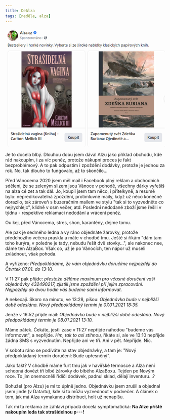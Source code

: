 ```yaml
---
title: DeAlza
tags: [neděle, alza]
---
```


![cover](/img/dealza.png)

Je to docela blbý. Dlouhou dobu jsem dával Alzu jako příklad obchodu, kde rád nakoupím, i za víc peněz, protože nákupní proces je fakt bezproblémový. A to pak odpustím i zpoždění dodávky, protože je jednou za rok. No, tak dlouho to fungovalo, až to skončilo...

Před Vánocema 2020 jsem měl mail i Facebook plný reklam a obchodních sdělení, že se zeleným slizem jsou Vánoce v pohodě, všechny dárky vyřešíš na alza cé zet a tak dál. Jo, koupil jsem tam něco, i přítelkyně, a resumé bylo: nepredikovatelná zpoždění, protimluvné maily, když už něco konečně dorazilo, tak zároveň s buzeračním mailem ve stylu "tak si to vyzvedněte co nejrychlejc", klidně v osm večer, atd. Poslední nedodané zboží jsme řešili v týdnu - respektive reklamaci nedodání a vrácení peněz.

Ou kej, před Vánocema, stres, shon, karantény, dejme tomu.

Ale pak je sedmého ledna a vy ráno objednáte žárovky, protože předchozího večera praskla a máte v chodbě tmu. Ještě si říkám "dám tam toho kurýra, v poledne je tady, nebudu řešit dvě stovky...", ale nakonec nee, dáme ten AlzaBox. Však co, už je po Vánocích, ten nápor už museli zvládnout, však pohoda.

A vyřízeno: _Předpokládáme, že vám objednávku doručíme nejpozději do Čtvrtek 07.01. do 13:10._

V 11:27 pak přijde: _přestože děláme maximum pro včasné doručení vaší objednávky 432490217, zjistili jsme zpoždění při jejím zpracování. Nejpozději do dvou hodin vás budeme sami informovat._

A nekecají. Skoro na minutu, ve 13:28, píšou: _Objednávka bude v nejbližší době odeslána. Nový předpokládaný termín je 07.01.2021 18:35._

Jenže v 16:52 přijde mail: _Objednávka bude v nejbližší době odeslána. Nový předpokládaný termín je 08.01.2021 13:10._

Máme pátek. Čekáte, jestli zase v 11:27 nepřijde náhodou "budeme vás informovat", a nepřijde. _Hm, tak to asi stihnou,_ říkáte si, ale ve 13:10 nepřijde žádná SMS s vyzvednutím. Nepřijde ani ve tři. Ani v pět. Nepřijde. Nic.

V sobotu ráno se podíváte na stav objednávky, a tam je: "Nový předpokládaný termín doručení: Bude upřesněný".

Jako fakt? V chodbě máme furt tmu jak v havířské termosce a Alza není schopná dovézt tři blbé žárovky do blbého AlzaBoxu. Tejden po Novým roce. To jim onemocněli řidiči dodávek, padnul sklad, dělají inventuru...? 

Bohužel (pro Alzu) je mi to úplně jedno. Objednávku jsem zrušil a objednal jsem jinde (v Datartu), kde si to můžu vyzvednout v podvečer. A článek o tom, jak má Alza vymakanou distribuci, holt už nenapíšu.

Tak mi ta reklama ze záhlaví připadá docela symptomatická: **Na Alze příště nakoupím leda tak strašidelnou p---!**